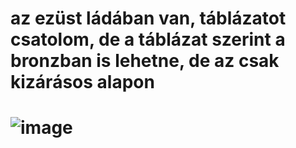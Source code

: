 # az ezüst ládában van, táblázatot csatolom, de a táblázat szerint a bronzban is lehetne, de az csak kizárásos alapon
# ![image](https://user-images.githubusercontent.com/51097937/172245497-8b51fae4-240e-4ca0-850a-ca2e493e5381.png)
